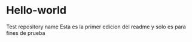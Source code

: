 # Hello-world
Test repository name
Esta es la primer edicion del readme y solo es para fines de prueba
